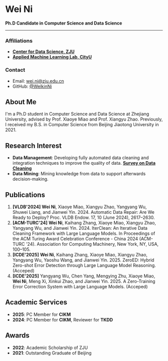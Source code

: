 # Wei Ni
**Ph.D Candidate in Computer Science and Data Science**

---

### Affiliations
- [**Center for Data Science, ZJU**](https://www.cds.zju.edu.cn/)
- [**Applied Machine Learning Lab, CityU**](https://aml-cityu.github.io/)

### Contact
- Email: [wei.ni@zju.edu.cn](mailto:wei.ni@zju.edu.cn)
- GitHub: [@WelkinNi](https://github.com/WelkinNi)

## About Me

I'm a Ph.D student in Computer Science and Data Science at Zhejiang University, advised by Prof. Xiaoye Miao and Prof. Xiangyu Zhao. Previously, I received my B.S. in Computer Science from Beijing Jiaotong University in 2021.

## Research Interest

- **Data Management**: Developing fully automated data cleaning and integration techniques to improve the quality of data. **[Survey on Data Cleaning](https://dl.acm.org/doi/10.14778/3675034.3675051)**
- **Data Mining**: Mining knowledge from data to support afterwards decision-making.

## Publications

1. **[VLDB'2024]** **Wei Ni**, Xiaoye Miao, Xiangyu Zhao, Yangyang Wu, Shuwei Liang, and Jianwei Yin. 2024. Automatic Data Repair: Are We Ready to Deploy? Proc. VLDB Endow. 17, 10 (June 2024), 2617–2630.
2. **[ACM-TURC'24]** **Wei Ni**, Kaihang Zhang, Xiaoye Miao, Xiangyu Zhao, Yangyang Wu, and Jianwei Yin. 2024. IterClean: An Iterative Data Cleaning Framework with Large Language Models. In Proceedings of the ACM Turing Award Celebration Conference - China 2024 (ACM-TURC '24). Association for Computing Machinery, New York, NY, USA, 100–105.
3. **[ICDE'2025]** **Wei Ni**, Kaihang Zhang, Xiaoye Miao, Xiangyu Zhao, Yangyang Wu, Yaoshu Wang, and Jianwei Yin. 2025. ZeroED: Hybrid Zero-shot Error Detection through Large Language Model Reasoning. (Acceped)
4. **[ICDE'2025]** Yangyang Wu, Chen Yang, Mengying Zhu, Xiaoye Miao, **Wei Ni**, Meng Xi, Xinkui Zhao, and Jianwei Yin. 2025. A Zero-Training Error Correction System with Large Language Models. (Acceped)

## Academic Services

- **2025**: PC Member for **CIKM**
- **2024**: PC Member for **CIKM**, Reviewer for **TKDD**

## Awards

- **2022**: Academic Scholarship of ZJU
- **2021**: Outstanding Graduate of Beijing

